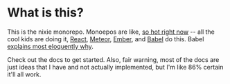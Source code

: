 # What is this?

This is the nixie monorepo.  Monoepos are like, [so hot right now](http://giphy.com/gifs/zoolander-wJgksbFoieotG) -- all the cool kids are doing it, [React](https://github.com/facebook/react/tree/master/packages), [Meteor](https://github.com/meteor/meteor/tree/devel/packages), [Ember](https://github.com/emberjs/ember.js/tree/master/packages),
and [Babel](https://github.com/babel/babel/tree/master/packages) do this.  Babel [explains most eloquently why](https://github.com/babel/babel/blob/master/doc/design/monorepo.md).

Check out the docs to get started.  Also, fair warning, most of the docs are just ideas that I have and not actually implemented, but I'm like 86% certain it'll all work.
